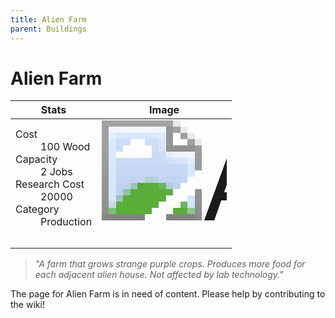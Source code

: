 ```yaml
---
title: Alien Farm
parent: Buildings
---
```

# Alien Farm

[//]: # (Pre-generated content)
<table><thead><tr><th>Stats</th><th>Image</th></tr></thead><tbody><tr><td><dl><dt>Cost</dt><dd>100 Wood</dd><dt>Capacity</dt><dd>2 Jobs</dd><dt>Research Cost</dt><dd>20000</dd><dt>Category</dt><dd>Production</dd></dl></td><td><style>.building-image {width: 200px;height: 200px;overflow: hidden;position: relative;}.building-image img {image-rendering: pixelated;object-fit: none;transform: scale(10);transform-origin: left top;position: absolute;left: 0;top: 0;}</style><div class="building-image"><img style="object-position: -997px -717px;" src="https://tfe2-wiki.github.io/assets/sprites.png" alt="Alien Farm Back"><img style="object-position: -975px -717px;" src="https://tfe2-wiki.github.io/assets/sprites.png" alt="Alien Farm"></div></td></tr></tbody></table><blockquote><i>"A farm that grows strange purple crops. Produces more food for each adjacent alien house. Not affected by lab technology."</i></blockquote>

The page for Alien Farm is in need of content. Please help by contributing to the wiki!
